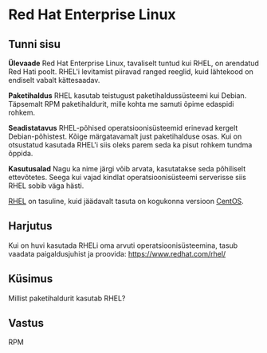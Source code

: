 # Red Hat Enterprise Linux

## Tunni sisu

<b>Ülevaade</b>
Red Hat Enterprise Linux, tavaliselt tuntud kui RHEL, on arendatud Red Hati poolt. RHEL'i levitamist piiravad ranged reeglid, kuid lähtekood on endiselt vabalt kättesaadav.

<b>Paketihaldus</b>
RHEL kasutab teistugust paketihaldussüsteemi kui Debian. Täpsemalt RPM paketihaldurit, mille kohta me samuti õpime edaspidi rohkem.

<b>Seadistatavus</b>
RHEL-põhised operatsioonisüsteemid erinevad kergelt Debian-põhistest. Kõige märgatavamalt just paketihalduse osas. Kui on otsustatud  kasutada RHEL'i siis oleks parem seda  ka pisut rohkem tundma õppida.

<b>Kasutusalad</b>
Nagu ka nime järgi võib arvata, kasutatakse seda põhiliselt ettevõtetes. Seega kui vajad kindlat operatsioonisüsteemi serverisse siis RHEL sobib väga hästi.

<a target="_blank" href="https://www.redhat.com/rhel/">RHEL</a> on tasuline, kuid jäädavalt tasuta on kogukonna versioon <a target="_blank" href="https://www.centos.org/">CentOS</a>.

## Harjutus

Kui on huvi kasutada RHELi oma arvuti operatsioonisüsteemina, tasub vaadata paigaldusjuhist ja proovida: <a target="_blank" href='https://www.redhat.com/rhel/'>https://www.redhat.com/rhel/</a>

## Küsimus

Millist paketihaldurit kasutab RHEL?

## Vastus

RPM

